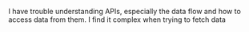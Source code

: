 I have trouble understanding APIs, especially the data flow and how to access data from them. I find it complex when trying to fetch data
